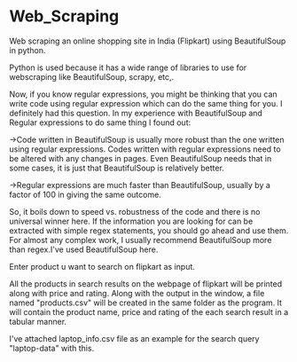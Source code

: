 # Web_Scraping

Web scraping an online shopping site in India (Flipkart) using BeautifulSoup in python.

Python is used because it has a wide range of libraries to use for webscraping like BeautifulSoup, scrapy, etc,.

Now, if you know regular expressions, you might be thinking that you can write code using regular expression which can do the same thing for you. I definitely had this question. In my experience with BeautifulSoup and Regular expressions to do same thing I found out:

->Code written in BeautifulSoup is usually more robust than the one written using regular expressions. Codes written with regular expressions need to be altered with any changes in pages. Even BeautifulSoup needs that in some cases, it is just that BeautifulSoup is relatively better.

->Regular expressions are much faster than BeautifulSoup, usually by a factor of 100 in giving the same outcome.

So, it boils down to speed vs. robustness of the code and there is no universal winner here. If the information you are looking for can be extracted with simple regex statements, you should go ahead and use them. For almost any complex work, I usually recommend BeautifulSoup more than regex.I've used BeautifulSoup here.

Enter product u want to search on flipkart as input.

All the products in search results on the webpage of flipkart will be printed along with price and rating. Along with the output in the window, a file named "products.csv" will be created in the same folder as the program. It will contain the product name, price and rating of the each search result in a tabular manner.

I've attached laptop_info.csv file as an example for the search query "laptop-data" with this.
